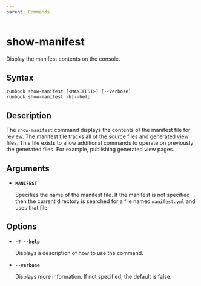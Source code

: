 ```yaml
---
parent: Commands
---
```

# show-manifest

Display the manifest contents on the console.

## Syntax

```shell
runbook show-manifest [<MANIFEST>] [--verbose]
runbook show-manifest -h|--help
```

## Description

The `show-manifest` command displays the contents of the manifest file for review. The manifest file tracks all of the source files and generated view files. This file exists to allow additional commands to operate on previously the generated files. For example, publishing generated view pages.

## Arguments

* __`MANIFEST`__

  Specifies the name of the manifest file. If the manifest is not specified then the current directory is searched for a file named `manifest.yml` and uses that file.

## Options

* __`-?|--help`__

  Displays a description of how to use the command.

* __`--verbose`__

  Displays more information. If not specified, the default is false.

